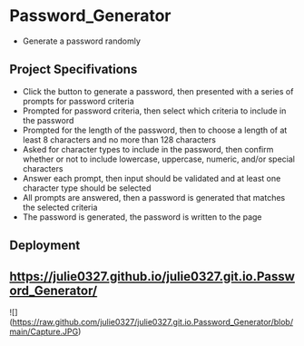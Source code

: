 Password_Generator
====
* Generate a password randomly
## Project Specifivations
* Click the button to generate a password, then presented with a series of prompts for password criteria
* Prompted for password criteria, then select which criteria to include in the password
* Prompted for the length of the password, then to choose a length of at least 8 characters and no more than 128 characters
* Asked for character types to include in the password, then confirm whether or not to include lowercase, uppercase, numeric, and/or special characters
* Answer each prompt, then input should be validated and at least one character type should be selected
* All prompts are answered, then a password is generated that matches the selected criteria
* The password is generated, the password is written to the page
## Deployment
https://julie0327.github.io/julie0327.git.io.Password_Generator/
---------
![] (https://raw.github.com/julie0327/julie0327.git.io.Password_Generator/blob/main/Capture.JPG)
